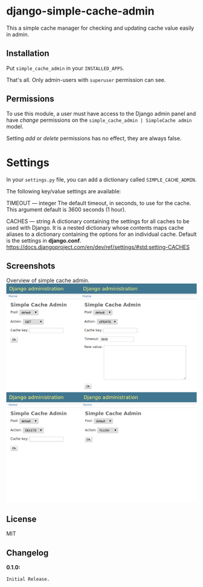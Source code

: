 # django-simple-cache-admin

This a simple cache manager for checking and updating cache value easily in admin.

## Installation

Put ``simple_cache_admin`` in your ``INSTALLED_APPS``.

That's all. Only admin-users with ``superuser`` permission can see.

## Permissions

To use this module, a user must have access to the Django admin panel and have *change* permissions on the
``simple_cache_admin | SimpleCache admin`` model.

Setting *add* or *delete* permissions has no effect, they are always false.

# Settings

In your ``settings.py`` file, you can add a dictionary called ``SIMPLE_CACHE_ADMIN``.

The following key/value settings are available:

TIMEOUT — integer
    The default timeout, in seconds, to use for the cache. This argument default is 3600 seconds (1 hour).

CACHES — string
    A dictionary containing the settings for all caches to be used with Django. It is a nested dictionary whose contents maps cache aliases to a dictionary containing the options for an individual cache. Default is the settings in **django.conf**.
    https://docs.djangoproject.com/en/dev/ref/settings/#std:setting-CACHES

## Screenshots

Overview of simple cache admin.
![django-simple-cache-admin](https://raw.githubusercontent.com/7kfpun/django-simple-cache-admin/master/simple_cache_admin.png)

## License

MIT

## Changelog

**0.1.0:**

    Initial Release.
